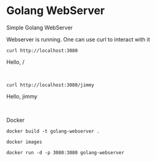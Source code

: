 # Golang WebServer
Simple Golang WebServer

Webserver is running. One can use curl to interact with it

```console
curl http://localhost:3080
```
Hello, /

&nbsp;

```console
curl http://localhost:3080/jimmy
```
Hello, jimmy

&nbsp;&nbsp;

Docker
```console
docker build -t golang-webserver .
```

```console
docker images
```

```console
docker run -d -p 3080:3080 golang-webserver
```
